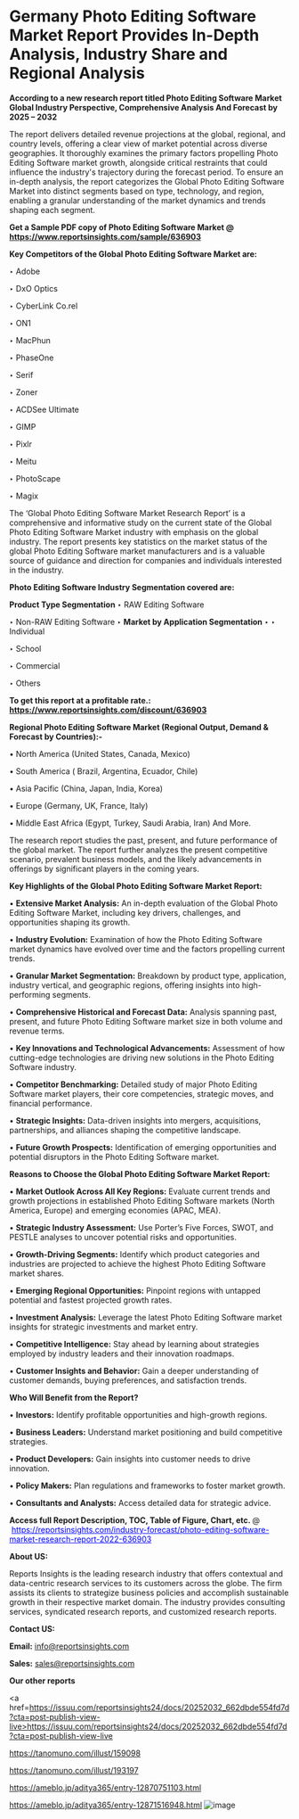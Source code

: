 # Germany Photo Editing Software Market Report Provides In-Depth Analysis, Industry Share and Regional Analysis

<strong>According to a new research report titled Photo Editing Software Market Global Industry Perspective, Comprehensive Analysis And Forecast by 2025 – 2032</strong>

The report delivers detailed revenue projections at the global, regional, and country levels, offering a clear view of market potential across diverse geographies. It thoroughly examines the primary factors propelling Photo Editing Software market growth, alongside critical restraints that could influence the industry's trajectory during the forecast period. To ensure an in-depth analysis, the report categorizes the Global Photo Editing Software Market into distinct segments based on type, technology, and region, enabling a granular understanding of the market dynamics and trends shaping each segment.

<strong>Get a Sample PDF copy of Photo Editing Software Market </strong><strong>@<a href=https://www.reportsinsights.com/sample/636903 style=color:#0000ff;> https://www.reportsinsights.com/sample/636903</a></strong></font>

<strong>Key Competitors of the Global Photo Editing Software Market are:</strong>

‣ Adobe

‣ DxO Optics

‣ CyberLink
 Co.rel

‣ ON1

‣ MacPhun

‣ PhaseOne

‣ Serif

‣ Zoner

‣ ACDSee Ultimate

‣ GIMP

‣ Pixlr

‣ Meitu

‣ PhotoScape

‣ Magix

The ‘Global Photo Editing Software Market Research Report’ is a comprehensive and informative study on the current state of the Global Photo Editing Software Market industry with emphasis on the global industry. The report presents key statistics on the market status of the global Photo Editing Software market manufacturers and is a valuable source of guidance and direction for companies and individuals interested in the industry.

<strong>Photo Editing Software Industry Segmentation covered are:</strong>

<strong>Product Type Segmentation</strong>
‣
RAW Editing Software

‣ Non-RAW Editing Software
‣ 
<strong>Market by Application Segmentation</strong>
‣
‣  Individual

‣ School

‣ Commercial

‣ Others

<strong>To get this report at a profitable rate.: <a href=https://www.reportsinsights.com/discount/636903 style=color:#0000ff;>https://www.reportsinsights.com/discount/636903</a></strong></font>

<strong>Regional Photo Editing Software Market (Regional Output, Demand &amp; Forecast by Countries):-</strong>

• North America (United States, Canada, Mexico)

• South America ( Brazil, Argentina, Ecuador, Chile)

• Asia Pacific (China, Japan, India, Korea)

• Europe (Germany, UK, France, Italy)

• Middle East Africa (Egypt, Turkey, Saudi Arabia, Iran) And More.

The research report studies the past, present, and future performance of the global market. The report further analyzes the present competitive scenario, prevalent business models, and the likely advancements in offerings by significant players in the coming years.

<strong>Key Highlights of the Global Photo Editing Software Market Report:</strong>

• <strong>Extensive Market Analysis:</strong> An in-depth evaluation of the Global Photo Editing Software Market, including key drivers, challenges, and opportunities shaping its growth.

• <strong>Industry Evolution:</strong> Examination of how the Photo Editing Software market dynamics have evolved over time and the factors propelling current trends.

• <strong>Granular Market Segmentation:</strong> Breakdown by product type, application, industry vertical, and geographic regions, offering insights into high-performing segments.

• <strong>Comprehensive Historical and Forecast Data:</strong> Analysis spanning past, present, and future Photo Editing Software market size in both volume and revenue terms.

• <strong>Key Innovations and Technological Advancements:</strong> Assessment of how cutting-edge technologies are driving new solutions in the Photo Editing Software industry.

• <strong>Competitor Benchmarking:</strong> Detailed study of major Photo Editing Software market players, their core competencies, strategic moves, and financial performance.

• <strong>Strategic Insights:</strong> Data-driven insights into mergers, acquisitions, partnerships, and alliances shaping the competitive landscape.

• <strong>Future Growth Prospects:</strong> Identification of emerging opportunities and potential disruptors in the Photo Editing Software market.

<strong>Reasons to Choose the Global Photo Editing Software Market Report:</strong>

• <strong>Market Outlook Across All Key Regions:</strong> Evaluate current trends and growth projections in established Photo Editing Software markets (North America, Europe) and emerging economies (APAC, MEA).

• <strong>Strategic Industry Assessment:</strong> Use Porter’s Five Forces, SWOT, and PESTLE analyses to uncover potential risks and opportunities.

• <strong>Growth-Driving Segments:</strong> Identify which product categories and industries are projected to achieve the highest Photo Editing Software market shares.

• <strong>Emerging Regional Opportunities:</strong> Pinpoint regions with untapped potential and fastest projected growth rates.

• <strong>Investment Analysis:</strong> Leverage the latest Photo Editing Software market insights for strategic investments and market entry.

• <strong>Competitive Intelligence:</strong> Stay ahead by learning about strategies employed by industry leaders and their innovation roadmaps.

• <strong>Customer Insights and Behavior:</strong> Gain a deeper understanding of customer demands, buying preferences, and satisfaction trends.

<strong>Who Will Benefit from the Report?</strong>

• <strong>Investors:</strong> Identify profitable opportunities and high-growth regions.

• <strong>Business Leaders:</strong> Understand market positioning and build competitive strategies.

• <strong>Product Developers:</strong> Gain insights into customer needs to drive innovation.

• <strong>Policy Makers:</strong> Plan regulations and frameworks to foster market growth.

• <strong>Consultants and Analysts:</strong> Access detailed data for strategic advice.
</ul>
<strong>Access full Report Description, TOC, Table of Figure, Chart, etc. </strong>@  <a href=https://reportsinsights.com/industry-forecast/photo-editing-software-market-research-report-2022-636903 style=color:#0000ff;>https://reportsinsights.com/industry-forecast/photo-editing-software-market-research-report-2022-636903</a></font>

<strong><strong>About US</strong>:</strong>

Reports Insights is the leading research industry that offers contextual and data-centric research services to its customers across the globe. The firm assists its clients to strategize business policies and accomplish sustainable growth in their respective market domain. The industry provides consulting services, syndicated research reports, and customized research reports.

<strong>Contact US:</strong>

<p class=""""><b>Email:</b> <a href=mailto:info@reportsinsights.com>info@reportsinsights.com</a></p>
<p class=""""><b>Sales:</b> <a href=mailto:sales@reportsinsights.com>sales@reportsinsights.com</a></p>

<strong>Our other reports</strong>

<a href=https://issuu.com/reportsinsights24/docs/20252032_662dbde554fd7d?cta=post-publish-view-live>https://issuu.com/reportsinsights24/docs/20252032_662dbde554fd7d?cta=post-publish-view-live</a>

<a href=https://tanomuno.com/illust/159098>https://tanomuno.com/illust/159098</a>

<a href=https://tanomuno.com/illust/193197>https://tanomuno.com/illust/193197</a>

<a href=https://ameblo.jp/aditya365/entry-12870751103.html>https://ameblo.jp/aditya365/entry-12870751103.html</a>

<a href=https://ameblo.jp/aditya365/entry-12871516948.html>https://ameblo.jp/aditya365/entry-12871516948.html</a>
![image](https://github.com/user-attachments/assets/6471edb6-9e8d-4e8d-8bb8-ecb3bfdcf9a4)
